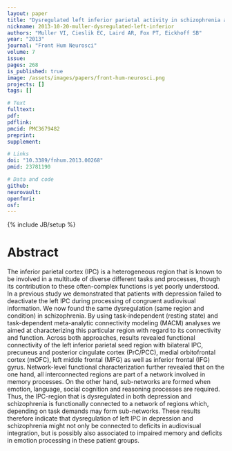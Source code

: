 ```yaml
---
layout: paper
title: "Dysregulated left inferior parietal activity in schizophrenia and depression: functional connectivity and characterization."
nickname: 2013-10-20-muller-dysregulated-left-inferior
authors: "Muller VI, Cieslik EC, Laird AR, Fox PT, Eickhoff SB"
year: "2013"
journal: "Front Hum Neurosci"
volume: 7
issue: 
pages: 268
is_published: true
image: /assets/images/papers/front-hum-neurosci.png
projects: []
tags: []

# Text
fulltext:
pdf:
pdflink:
pmcid: PMC3679482
preprint:
supplement:

# Links
doi: "10.3389/fnhum.2013.00268"
pmid: 23781190

# Data and code
github:
neurovault:
openfmri:
osf:
---
```

{% include JB/setup %}

# Abstract

The inferior parietal cortex (IPC) is a heterogeneous region that is known to be involved in a multitude of diverse different tasks and processes, though its contribution to these often-complex functions is yet poorly understood. In a previous study we demonstrated that patients with depression failed to deactivate the left IPC during processing of congruent audiovisual information. We now found the same dysregulation (same region and condition) in schizophrenia. By using task-independent (resting state) and task-dependent meta-analytic connectivity modeling (MACM) analyses we aimed at characterizing this particular region with regard to its connectivity and function. Across both approaches, results revealed functional connectivity of the left inferior parietal seed region with bilateral IPC, precuneus and posterior cingulate cortex (PrC/PCC), medial orbitofrontal cortex (mOFC), left middle frontal (MFG) as well as inferior frontal (IFG) gyrus. Network-level functional characterization further revealed that on the one hand, all interconnected regions are part of a network involved in memory processes. On the other hand, sub-networks are formed when emotion, language, social cognition and reasoning processes are required. Thus, the IPC-region that is dysregulated in both depression and schizophrenia is functionally connected to a network of regions which, depending on task demands may form sub-networks. These results therefore indicate that dysregulation of left IPC in depression and schizophrenia might not only be connected to deficits in audiovisual integration, but is possibly also associated to impaired memory and deficits in emotion processing in these patient groups.
